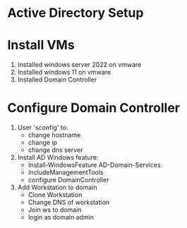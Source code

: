 # Active Directory Setup

# Install VMs

1. Installed windows server 2022 on vmware
2. Installed windows 11 on vmware 
3. Installed Domain Controller
# Configure Domain Controller
1. User 'sconfig' to:
    - change hostname
    - change ip
    - change dns server
2. Install AD Windows feature:
    - Install-WindowsFeature AD-Domain-Services  
    - IncludeManagementTools    
    - configure DomainController
3. Add Workstation to domain
    - Clone Workstation
    - Change DNS of workstation
    - Join ws to domain
    - login as domain admin


        
